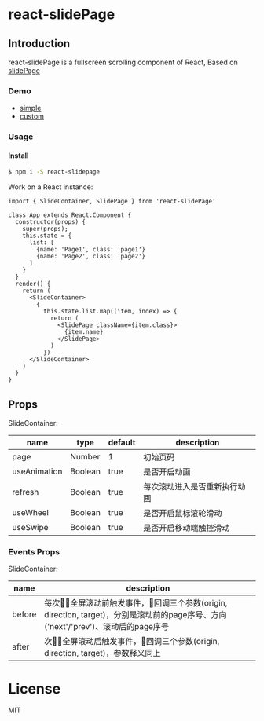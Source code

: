 # react-slidePage

## Introduction

react-slidePage is a fullscreen scrolling component of React, Based on [slidePage](https://github.com/lipten/slidePage)

### Demo

* [simple](http://lipten.link/projects/slidePage3/examples/simple.html)
* [custom](http://lipten.link/projects/slidePage3/examples/custom.html)

### Usage

#### Install

```bash
$ npm i -S react-slidepage
```

Work on a React instance:

```JSX
import { SlideContainer, SlidePage } from 'react-slidePage'

class App extends React.Component {
  constructor(props) {
    super(props);
    this.state = {
      list: [
        {name: 'Page1', class: 'page1'}
        {name: 'Page2', class: 'page2'}
      ]
    }
  }
  render() {
    return (
      <SlideContainer>
        {
          this.state.list.map((item, index) => {
            return (
              <SlidePage className={item.class}>
                {item.name}
              </SlidePage>
            )
          })
      </SlideContainer>
    )
  }
}
```

## Props

SlideContainer:

<table>
  <thead>
  <tr>
    <th>name</th>
    <th>type</th>
    <th>default</th>
    <th>description</th>
  </tr>
  </thead>
  <tbody>
    <tr>
      <td>page</td>
      <td>Number</td>
      <td>1</td>
      <td>初始页码</td>
    </tr>
    <tr>
      <td>useAnimation</td>
      <td>Boolean</td>
      <td>true</td>
      <td>是否开启动画</td>
    </tr>
    <tr>
      <td>refresh</td>
      <td>Boolean</td>
      <td>true</td>
      <td>每次滚动进入是否重新执行动画</td>
    </tr>
    <tr>
      <td>useWheel</td>
      <td>Boolean</td>
      <td>true</td>
      <td>是否开启鼠标滚轮滑动</td>
    </tr>
    <tr>
      <td>useSwipe</td>
      <td>Boolean</td>
      <td>true</td>
      <td>是否开启移动端触控滑动</td>
    </tr>
  </tbody>
</table>

### Events Props

SlideContainer:

<table>
  <thead>
  <tr>
    <th>name</th>
    <th>description</th>
  </tr>
  </thead>
  <tbody>
    <tr>
      <td>before</td>
      <td>每次全屏滚动前触发事件，回调三个参数(origin, direction, target)，分别是滚动前的page序号、方向('next'/'prev')、滚动后的page序号</td>
    </tr>
    <tr>
      <td>after</td>
      <td>次全屏滚动后触发事件，回调三个参数(origin, direction, target)，参数释义同上</td>
    </tr>
  </tbody>
</table>

# License
MIT
